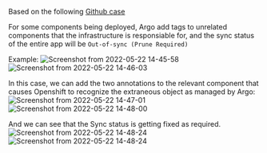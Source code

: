 Based on the following [Github case](https://github.com/argoproj/argo-cd/issues/5792)

For some components being deployed, Argo add tags to unrelated components that the infrastructure is responsiable for, and the sync status of the entire app will be `Out-of-sync (Prune Required)`

Example:
![Screenshot from 2022-05-22 14-45-58](https://user-images.githubusercontent.com/60185557/169693813-80669355-c14b-468c-ada9-393edcfa2f7a.png)
![Screenshot from 2022-05-22 14-46-03](https://user-images.githubusercontent.com/60185557/169693815-a9c91f94-fca2-41b2-b290-4f761aac68a0.png)

In this case, we can add the two annotations to the relevant component that causes Openshift to recognize the extraneous object as managed by Argo:
![Screenshot from 2022-05-22 14-47-01](https://user-images.githubusercontent.com/60185557/169693819-07bcf296-eeac-46cf-9724-135f26c028a8.png)
![Screenshot from 2022-05-22 14-48-00](https://user-images.githubusercontent.com/60185557/169693825-2dd81859-f6d0-4c13-aba6-dc6a3bac1f9a.png)

And we can see that the Sync status is getting fixed as required.
![Screenshot from 2022-05-22 14-48-24](https://user-images.githubusercontent.com/60185557/169693831-b21f9fe6-6273-4183-be69-f80f952535c8.png)
![Screenshot from 2022-05-22 14-48-24](https://user-images.githubusercontent.com/60185557/169693840-62822f95-e23b-4273-84a0-ff841163a3ba.png)

